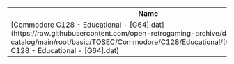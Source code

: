 <table>
<tr><th>Name</th><th>Size</th></tr>
<tr><td>
[Commodore C128 - Educational - [G64].dat](https://raw.githubusercontent.com/open-retrogaming-archive/dat-catalog/main/root/basic/TOSEC/Commodore/C128/Educational/[G64]/Commodore C128 - Educational - [G64].dat)
</td><td>2933</td></tr>
</table>
